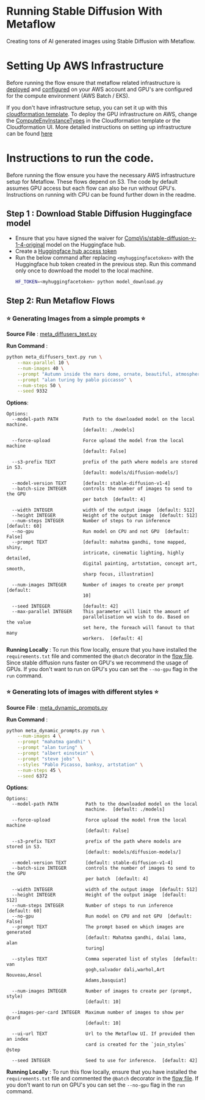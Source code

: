 # Running Stable Diffusion With Metaflow 

Creating tons of AI generated images using Stable Diffusion with Metaflow. 

# Setting Up AWS Infrastructure
Before running the flow ensure that metaflow related infrastructure is [deployed](https://outerbounds.com/docs/aws-deployment-guide/) and [configured](https://outerbounds.com/docs/configure-metaflow/) on your AWS account and GPU's are configured for the compute environment (AWS Batch / EKS). 

If you don't have infrastructure setup, you can set it up with this [cloudformation template](https://github.com/outerbounds/metaflow-tools/blob/master/aws/cloudformation/metaflow-cfn-template.yml). To deploy the GPU infrastructure on AWS, change the [ComputeEnvInstanceTypes](https://github.com/outerbounds/metaflow-tools/blob/d0da1fa4f9aa6845f8091d06a1b7a99962986c98/aws/cloudformation/metaflow-cfn-template.yml#L42) in the Cloudformation template or the Cloudformation UI. More detailed instructions on setting up infrastructure can be found [here](https://outerbounds.com/docs/cloudformation/)

# Instructions to run the code. 
Before running the flow ensure you have the necessary AWS infrastructure setup for Metaflow. These flows depend on S3. The code by default assumes GPU access but each flow can also be run without GPU's. Instructions on running with CPU can be found further down in the readme. 

## Step 1 : Download Stable Diffusion Huggingface model
- Ensure that you have signed the waiver for [CompVis/stable-diffusion-v-1-4-original](https://huggingface.co/CompVis/stable-diffusion-v-1-4-original) model on the Huggingface hub.
- Create a [Huggingface hub access token](https://huggingface.co/docs/hub/security-tokens)
- Run the below command after replacing `<myhuggingfacetoken>` with the Huggingface hub token created in the previous step. Run this command only once to download the model to the local machine. 
    ```sh
    HF_TOKEN=<myhuggingfacetoken> python model_download.py
    ```
## Step 2: Run Metaflow Flows

### ⭐ Generating Images from a simple prompts ⭐ 
**Source File** : [meta_diffusers_text.py](./meta_diffusers_text.py)

**Run Command** : 
```sh
python meta_diffusers_text.py run \
    --max-parallel 10 \
    --num-images 40 \
    --prompt "Autumn inside the mars dome, ornate, beautiful, atmosphere, vibe, mist, smoke, fire, chimney, rain, wet, pristine, puddles by stanley artgerm lau, greg rutkowski, thomas kindkade, alphonse mucha, loish, norman rockwell" \
    --prompt "alan turing by pablo piccasso" \
    --num-steps 50 \
    --seed 9332
```

**Options**:
```
Options:
  --model-path PATH         Path to the downloaded model on the local machine.
                            [default: ./models]

  --force-upload            Force upload the model from the local machine
                            [default: False]

  --s3-prefix TEXT          prefix of the path where models are stored in S3.
                            [default: models/diffusion-models/]

  --model-version TEXT      [default: stable-diffusion-v1-4]
  --batch-size INTEGER      controls the number of images to send to the GPU
                            per batch  [default: 4]

  --width INTEGER           width of the output image  [default: 512]
  --height INTEGER          Height of the output image  [default: 512]
  --num-steps INTEGER       Number of steps to run inference  [default: 60]
  --no-gpu                  Run model on CPU and not GPU  [default: False]
  --prompt TEXT             [default: mahatma gandhi, tone mapped, shiny,
                            intricate, cinematic lighting, highly detailed,
                            digital painting, artstation, concept art, smooth,
                            sharp focus, illustration]

  --num-images INTEGER      Number of images to create per prompt  [default:
                            10]

  --seed INTEGER            [default: 42]
  --max-parallel INTEGER    This parameter will limit the amount of
                            parallelisation we wish to do. Based on the value
                            set here, the foreach will fanout to that many
                            workers.  [default: 4]
```

**Running Locally** : To run this flow locally, ensure that you have installed the `requirements.txt` file and commented the `@batch` decorator in the [flow file](./meta_diffusers_text.py). Since stable diffusion runs faster on GPU's we recommend the usage of GPUs. If you don't want to run on GPU's you can set the `--no-gpu` flag in the `run` command.

### ⭐ Generating lots of images with different styles ⭐
**Source File** : [meta_dynamic_prompts.py](./meta_dynamic_prompts.py)

**Run Command** : 
```sh
python meta_dynamic_prompts.py run \
    --num-images 4 \
    --prompt "mahatma gandhi" \
    --prompt "alan turing" \
    --prompt "albert einstein" \
    --prompt "steve jobs" \
    --styles "Pablo Picasso, banksy, artstation" \
    --num-steps 45 \
    --seed 6372
```

**Options**:
```
Options:
  --model-path PATH          Path to the downloaded model on the local
                             machine.  [default: ./models]

  --force-upload             Force upload the model from the local machine
                             [default: False]

  --s3-prefix TEXT           prefix of the path where models are stored in S3.
                             [default: models/diffusion-models/]

  --model-version TEXT       [default: stable-diffusion-v1-4]
  --batch-size INTEGER       controls the number of images to send to the GPU
                             per batch  [default: 4]

  --width INTEGER            width of the output image  [default: 512]
  --height INTEGER           Height of the output image  [default: 512]
  --num-steps INTEGER        Number of steps to run inference  [default: 60]
  --no-gpu                   Run model on CPU and not GPU  [default: False]
  --prompt TEXT              The prompt based on which images are generated
                             [default: Mahatma gandhi, dalai lama, alan
                             turing]

  --styles TEXT              Comma seperated list of styles  [default: van
                             gogh,salvador dali,warhol,Art Nouveau,Ansel
                             Adams,basquiat]

  --num-images INTEGER       Number of images to create per (prompt, style)
                             [default: 10]

  --images-per-card INTEGER  Maximum number of images to show per @card
                             [default: 10]

  --ui-url TEXT              Url to the Metaflow UI. If provided then an index
                             card is created for the `join_styles` @step

  --seed INTEGER             Seed to use for inference.  [default: 42]
```

**Running Locally** : To run this flow locally, ensure that you have installed the `requirements.txt` file and commented the `@batch` decorator in the [flow file](./meta_dynamic_prompts.py). If you don't want to run on GPU's you can set the `--no-gpu` flag in the `run` command.